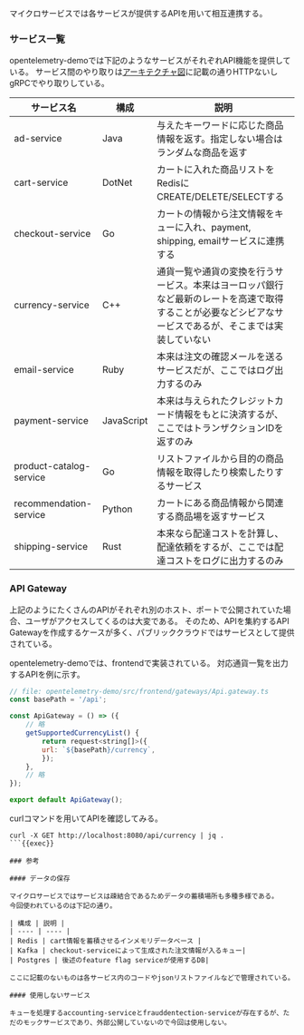 マイクロサービスでは各サービスが提供するAPIを用いて相互連携する。

### サービス一覧

opentelemetry-demoでは下記のようなサービスがそれぞれAPI機能を提供している。
サービス間のやり取りは[アーキテクチャ図](https://opentelemetry.io/docs/demo/architecture/)に記載の通りHTTPないしgRPCでやり取りしている。

| サービス名 | 構成 | 説明 |
| --- | --- | --- |
| ad-service | Java | 与えたキーワードに応じた商品情報を返す。指定しない場合はランダムな商品を返す |
| cart-service | DotNet | カートに入れた商品リストをRedisにCREATE/DELETE/SELECTする |
| checkout-service | Go | カートの情報から注文情報をキューに入れ、payment, shipping, emailサービスに連携する |
| currency-service | C++ | 通貨一覧や通貨の変換を行うサービス。本来はヨーロッパ銀行など最新のレートを高速で取得することが必要などシビアなサービスであるが、そこまでは実装していない|
| email-service | Ruby | 本来は注文の確認メールを送るサービスだが、ここではログ出力するのみ|
| payment-service | JavaScript | 本来は与えられたクレジットカード情報をもとに決済するが、ここではトランザクションIDを返すのみ|
| product-catalog-service | Go | リストファイルから目的の商品情報を取得したり検索したりするサービス |
| recommendation-service | Python | カートにある商品情報から関連する商品場を返すサービス |
| shipping-service | Rust | 本来なら配達コストを計算し、配達依頼をするが、ここでは配達コストをログに出力するのみ |

### API Gateway

上記のようにたくさんのAPIがそれぞれ別のホスト、ポートで公開されていた場合、ユーザがアクセスしてくるのは大変である。
そのため、APIを集約するAPI Gatewayを作成するケースが多く、パブリッククラウドではサービスとして提供されている。

opentelemetry-demoでは、frontendで実装されている。
対応通貨一覧を出力するAPIを例に示す。

```javascript
// file: opentelemetry-demo/src/frontend/gateways/Api.gateway.ts
const basePath = '/api';

const ApiGateway = () => ({
    // 略
    getSupportedCurrencyList() {
        return request<string[]>({
        url: `${basePath}/currency`,
        });
    },
    // 略
});

export default ApiGateway();
```

curlコマンドを用いてAPIを確認してみる。

```
curl -X GET http://localhost:8080/api/currency | jq .
```{{exec}}

### 参考

#### データの保存

マイクロサービスではサービスは疎結合であるためデータの蓄積場所も多種多様である。
今回使われているのは下記の通り。

| 構成 | 説明 |
| ---- | ---- |
| Redis | cart情報を蓄積させるインメモリデータベース |
| Kafka | checkout-serviceによって生成された注文情報が入るキュー|
| Postgres | 後述のfeature flag serviceが使用するDB|

ここに記載のないものは各サービス内のコードやjsonリストファイルなどで管理されている。

#### 使用しないサービス

キューを処理するaccounting-serviceとfrauddentection-serviceが存在するが、ただのモックサービスであり、外部公開していないので今回は使用しない。
